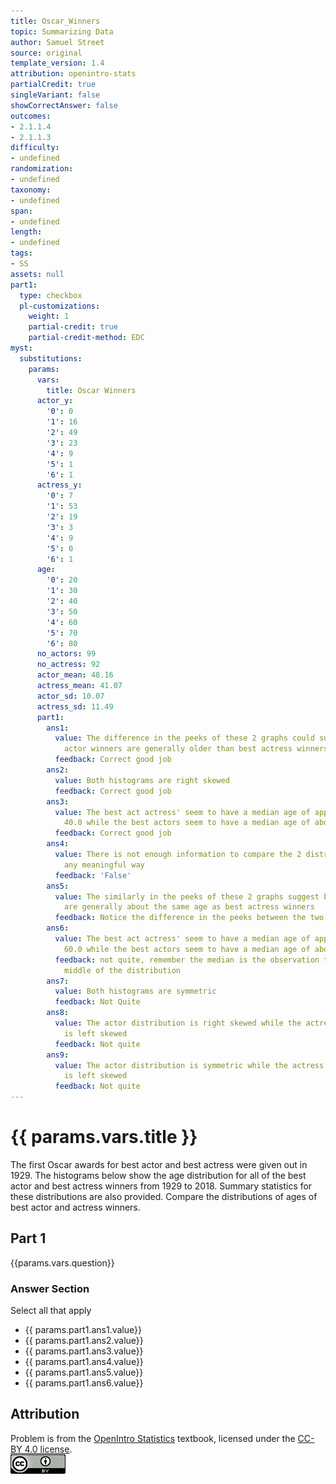 ```yaml
---
title: Oscar_Winners
topic: Summarizing Data
author: Samuel Street
source: original
template_version: 1.4
attribution: openintro-stats
partialCredit: true
singleVariant: false
showCorrectAnswer: false
outcomes:
- 2.1.1.4
- 2.1.1.3
difficulty:
- undefined
randomization:
- undefined
taxonomy:
- undefined
span:
- undefined
length:
- undefined
tags:
- SS
assets: null
part1:
  type: checkbox
  pl-customizations:
    weight: 1
    partial-credit: true
    partial-credit-method: EDC
myst:
  substitutions:
    params:
      vars:
        title: Oscar Winners
      actor_y:
        '0': 0
        '1': 16
        '2': 49
        '3': 23
        '4': 9
        '5': 1
        '6': 1
      actress_y:
        '0': 7
        '1': 53
        '2': 19
        '3': 3
        '4': 9
        '5': 0
        '6': 1
      age:
        '0': 20
        '1': 30
        '2': 40
        '3': 50
        '4': 60
        '5': 70
        '6': 80
      no_actors: 99
      no_actress: 92
      actor_mean: 48.16
      actress_mean: 41.07
      actor_sd: 10.07
      actress_sd: 11.49
      part1:
        ans1:
          value: The difference in the peeks of these 2 graphs could suggest best
            actor winners are generally older than best actress winners
          feedback: Correct good job
        ans2:
          value: Both histograms are right skewed
          feedback: Correct good job
        ans3:
          value: The best act actress' seem to have a median age of approximately
            40.0 while the best actors seem to have a median age of about 50
          feedback: Correct good job
        ans4:
          value: There is not enough information to compare the 2 distributions in
            any meaningful way
          feedback: 'False'
        ans5:
          value: The similarly in the peeks of these 2 graphs suggest best actor winners
            are generally about the same age as best actress winners
          feedback: Notice the difference in the peeks between the two distributions
        ans6:
          value: The best act actress' seem to have a median age of approximately
            60.0 while the best actors seem to have a median age of about 30
          feedback: not quite, remember the median is the observation that is in the
            middle of the distribution
        ans7:
          value: Both histograms are symmetric
          feedback: Not Quite
        ans8:
          value: The actor distribution is right skewed while the actress distribution
            is left skewed
          feedback: Not quite
        ans9:
          value: The actor distribution is symmetric while the actress distribution
            is left skewed
          feedback: Not quite
---
```

# {{ params.vars.title }}
The first Oscar awards for best actor and best actress were given out in 1929. The histograms below show the age distribution for all of the best actor and best actress winners from 1929 to 2018. Summary statistics for these distributions are also provided. Compare the distributions of ages of best actor and actress winners.

<pl-figure file-name="figure 1.png" type="dynamic" width="500px"></pl-figure>

## Part 1

{{params.vars.question}}

### Answer Section

Select all that apply

- {{ params.part1.ans1.value}}
- {{ params.part1.ans2.value}}
- {{ params.part1.ans3.value}}
- {{ params.part1.ans4.value}}
- {{ params.part1.ans5.value}}
- {{ params.part1.ans6.value}}

## Attribution

Problem is from the [OpenIntro Statistics](https://openintro.org/book/os/) textbook, licensed under the [CC-BY 4.0 license](https://creativecommons.org/licenses/by/4.0/).<br>![Image representing the Creative Commons 4.0 BY license.](https://raw.githubusercontent.com/firasm/bits/master/by.png)